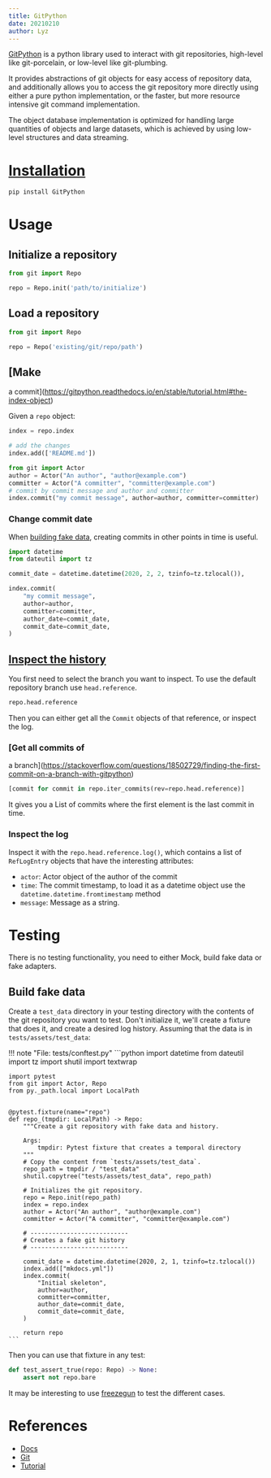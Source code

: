 ```yaml
---
title: GitPython
date: 20210210
author: Lyz
---
```


[GitPython](https://gitpython.readthedocs.io) is a python library used to
interact with git repositories, high-level like git-porcelain, or low-level like
git-plumbing.

It provides abstractions of git objects for easy access of repository data, and
additionally allows you to access the git repository more directly using either
a pure python implementation, or the faster, but more resource intensive git
command implementation.

The object database implementation is optimized for handling large quantities of
objects and large datasets, which is achieved by using low-level structures and
data streaming.

# [Installation](https://gitpython.readthedocs.io/en/stable/intro.html#installing-gitpython)

```bash
pip install GitPython
```

# Usage

## Initialize a repository

```python
from git import Repo

repo = Repo.init('path/to/initialize')
```

## Load a repository

```python
from git import Repo

repo = Repo('existing/git/repo/path')
```

## [Make
a commit](https://gitpython.readthedocs.io/en/stable/tutorial.html#the-index-object)

Given a `repo` object:

```python
index = repo.index

# add the changes
index.add(['README.md'])

from git import Actor
author = Actor("An author", "author@example.com")
committer = Actor("A committer", "committer@example.com")
# commit by commit message and author and committer
index.commit("my commit message", author=author, committer=committer)
```

### Change commit date

When [building fake data](#build-fake-data), creating commits in other points in
time is useful.

```python
import datetime
from dateutil import tz

commit_date = datetime.datetime(2020, 2, 2, tzinfo=tz.tzlocal()),

index.commit(
    "my commit message",
    author=author,
    committer=committer,
    author_date=commit_date,
    commit_date=commit_date,
)
```

## [Inspect the history](https://gitpython.readthedocs.io/en/stable/tutorial.html#examining-references)

You first need to select the branch you want to inspect. To use the default
repository branch use `head.reference`.

```python
repo.head.reference
```

Then you can either get all the `Commit` objects of that reference, or inspect
the log.

### [Get all commits of
a branch](https://stackoverflow.com/questions/18502729/finding-the-first-commit-on-a-branch-with-gitpython)

```python
[commit for commit in repo.iter_commits(rev=repo.head.reference)]
```

It gives you a List of commits where the first element is the last commit in
time.


### Inspect the log

Inspect it with the `repo.head.reference.log()`, which contains a list of
`RefLogEntry` objects that have the interesting attributes:

* `actor`: Actor object of the author of the commit
* `time`: The commit timestamp, to load it as a datetime object use the
    `datetime.datetime.fromtimestamp` method
* `message`: Message as a string.

# Testing

There is no testing functionality, you need to either Mock, build fake data or
fake adapters.

## Build fake data

Create a `test_data` directory in your testing directory with the contents of
the git repository you want to test. Don't initialize it, we'll create a fixture
that does it, and create a desired log history. Assuming that the data is in
`tests/assets/test_data`:

!!! note "File: tests/conftest.py"
    ```python
    import datetime
    from dateutil import tz
    import shutil
    import textwrap

    import pytest
    from git import Actor, Repo
    from py._path.local import LocalPath


    @pytest.fixture(name="repo")
    def repo_(tmpdir: LocalPath) -> Repo:
        """Create a git repository with fake data and history.

        Args:
            tmpdir: Pytest fixture that creates a temporal directory
        """
        # Copy the content from `tests/assets/test_data`.
        repo_path = tmpdir / "test_data"
        shutil.copytree("tests/assets/test_data", repo_path)

        # Initializes the git repository.
        repo = Repo.init(repo_path)
        index = repo.index
        author = Actor("An author", "author@example.com")
        committer = Actor("A committer", "committer@example.com")

        # ---------------------------
        # Creates a fake git history
        # ---------------------------

        commit_date = datetime.datetime(2020, 2, 1, tzinfo=tz.tzlocal())
        index.add(["mkdocs.yml"])
        index.commit(
            "Initial skeleton",
            author=author,
            committer=committer,
            author_date=commit_date,
            commit_date=commit_date,
        )

        return repo
    ```

Then you can use that fixture in any test:

```python
def test_assert_true(repo: Repo) -> None:
    assert not repo.bare
```

It may be interesting to use [freezegun](pytest.md#freezegun) to test the
different cases.

# References

* [Docs](https://gitpython.readthedocs.io)
* [Git](https://github.com/gitpython-developers/GitPython)
* [Tutorial](https://gitpython.readthedocs.io/en/stable/tutorial.html#tutorial-label)
